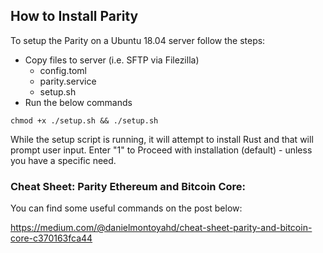 ## How to Install Parity

To setup the Parity on a Ubuntu 18.04 server follow the steps:
- Copy files to server (i.e. SFTP via Filezilla)
    - config.toml
    - parity.service
    - setup.sh
- Run the below commands

```
chmod +x ./setup.sh && ./setup.sh
```

While the setup script is running, it will attempt to install Rust and that will prompt user input. 
Enter "1" to Proceed with installation (default) - unless you have a specific need.

### Cheat Sheet: Parity Ethereum and Bitcoin Core: 
You can find some useful commands on the post below:

https://medium.com/@danielmontoyahd/cheat-sheet-parity-and-bitcoin-core-c370163fca44